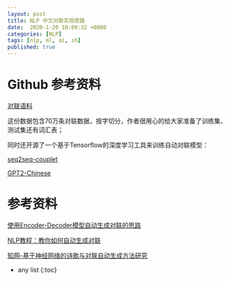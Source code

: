 ```yaml
---
layout: post
title: NLP 中文对联实现思路
date:  2020-1-20 10:09:32 +0800
categories: [NLP]
tags: [nlp, ml, ai, sh]
published: true
---
```


# 

# Github 参考资料

[对联语料](https://github.com/wb14123/couplet-dataset)

这份数据包含70万条对联数据，按字切分，作者很用心的给大家准备了训练集、测试集还有词汇表；

同时还开源了一个基于Tensorflow的深度学习工具来训练自动对联模型： 

[seq2seq-couplet](https://github.com/wb14123/seq2seq-couplet)

[GPT2-Chinese](https://github.com/Morizeyao/GPT2-Chinese)

# 参考资料

[使用Encoder-Decoder模型自动生成对联的思路](https://blog.csdn.net/malefactor/article/details/51124732)

[NLP教程：教你如何自动生成对联](https://blog.csdn.net/iFlyAI/article/details/86725599)

[知网-基于神经网络的诗歌与对联自动生成方法研究](http://cdmd.cnki.com.cn/Article/CDMD-10595-1019919528.htm)

* any list
{:toc}